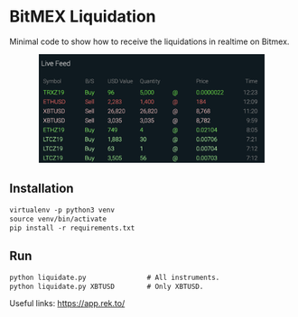 # BitMEX Liquidation
Minimal code to show how to receive the liquidations in realtime on Bitmex.

<p align="center">
  <img src="banner.png" width="400">
</p>

## Installation
```
virtualenv -p python3 venv
source venv/bin/activate
pip install -r requirements.txt
```

## Run
```
python liquidate.py               # All instruments.
python liquidate.py XBTUSD        # Only XBTUSD.
```

Useful links: https://app.rek.to/
